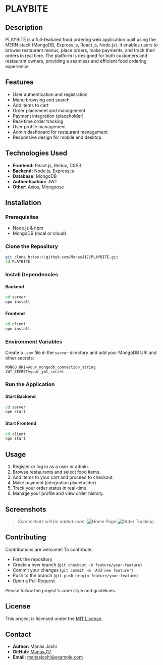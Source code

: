 # PLAYBITE

## Description
PLAYBITE is a full-featured food ordering web application built using the MERN stack (MongoDB, Express.js, React.js, Node.js). It enables users to browse restaurant menus, place orders, make payments, and track their orders in real time. The platform is designed for both customers and restaurant owners, providing a seamless and efficient food ordering experience.

## Features
- User authentication and registration
- Menu browsing and search
- Add items to cart
- Order placement and management
- Payment integration (placeholder)
- Real-time order tracking
- User profile management
- Admin dashboard for restaurant management
- Responsive design for mobile and desktop

## Technologies Used
- **Frontend:** React.js, Redux, CSS3
- **Backend:** Node.js, Express.js
- **Database:** MongoDB
- **Authentication:** JWT
- **Other:** Axios, Mongoose

## Installation

### Prerequisites
- Node.js & npm
- MongoDB (local or cloud)

### Clone the Repository
```bash
git clone https://github.com/ManasJ17/PLAYBITE.git
cd PLAYBITE
```

### Install Dependencies
#### Backend
```bash
cd server
npm install
```
#### Frontend
```bash
cd client
npm install
```

### Environment Variables
Create a `.env` file in the `server` directory and add your MongoDB URI and other secrets:
```env
MONGO_URI=your_mongodb_connection_string
JWT_SECRET=your_jwt_secret
```

### Run the Application
#### Start Backend
```bash
cd server
npm start
```
#### Start Frontend
```bash
cd client
npm start
```

## Usage
1. Register or log in as a user or admin.
2. Browse restaurants and select food items.
3. Add items to your cart and proceed to checkout.
4. Make payment (integration placeholder).
5. Track your order status in real-time.
6. Manage your profile and view order history.

## Screenshots
> _Screenshots will be added soon._
> ![Home Page](screenshots/homepage.png)
> ![Order Tracking](screenshots/order-tracking.png)

## Contributing
Contributions are welcome! To contribute:
- Fork the repository
- Create a new branch (`git checkout -b feature/your-feature`)
- Commit your changes (`git commit -m 'Add new feature'`)
- Push to the branch (`git push origin feature/your-feature`)
- Open a Pull Request

Please follow the project's code style and guidelines.

## License
This project is licensed under the [MIT License](LICENSE).

## Contact
- **Author:** Manas Joshi
- **GitHub:** [ManasJ17](https://github.com/ManasJ17)
- **Email:** manasjoshi@example.com
